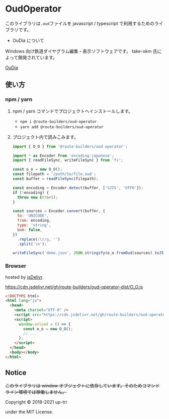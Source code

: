 # OudOperator

このライブラリは`.oud`ファイルを javascript / typescript で利用するためのライブラリです。

- OuDia について

Windows 向け鉄道ダイヤグラム編集・表示ソフトウェアです。
take-okm 氏によって開発されています。

[OuDia](http://take-okm.a.la9.jp/oudia/)

## 使い方

### npm / yarn

1.  npm / yarn コマンドでプロジェクトへインストールします。

    - `npm i @route-builders/oud-operator`
    - `yarn add @route-builders/oud-operator`

2.  プロジェクト内で読みこみます。

    ```js
    import { O_O } from '@route-builders/oud-operator';

    import * as Encoder from 'encoding-japanese';
    import { readFileSync, writeFileSync } from 'fs';

    const o_o = new O_O();
    const filepath = '/path/to/file.oud';
    const buffer = readFileSync(filepath);

    const encoding = Encoder.detect(buffer, ['SJIS', 'UTF8']);
    if (!encoding) {
      throw new Error();
    }

    const sources = Encoder.convert(buffer, {
      to: 'UNICODE',
      from: encoding,
      type: 'string',
      bom: false,
    })
      .replace(/\r/g, '')
      .split('\n');

    writeFileSync('demo.json', JSON.stringify(o_o.fromOud(sources).toJSON()));
    ```

### Browser

hosted by [jsDelivr](https://www.jsdelivr.com/).

https://cdn.jsdelivr.net/gh/route-builders/oud-operator-dist/O_O.js

```html
<!DOCTYPE html>
<html lang="ja">
  <head>
    <meta charset="UTF-8" />
    <script src="https://cdn.jsdelivr.net/gh/route-builders/oud-operator-dist/O_O.js"></script>
    <script>
      window.onload = () => {
        const o_o = new O_O();
        // ...
      };
    </script>
  </head>
  <body></body>
</html>
```

## Notice

~~このライブラリは window オブジェクトに依存しています。そのためコマンドライン環境では稼働しません。~~

Copyright &copy; 2018-2021 up-tri

under the MIT License.
